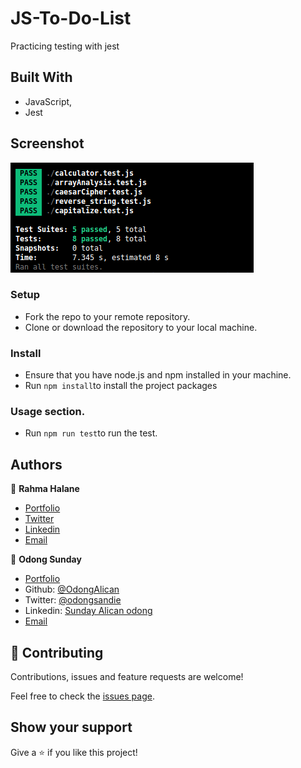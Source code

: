 # JS-To-Do-List
Practicing testing with jest

## Built With

- JavaScript,
- Jest

## Screenshot

![test](images/1.png)


### Setup

- Fork the repo to your remote repository.
- Clone or download the repository to your local machine.

### Install

- Ensure that you have node.js and npm installed in your machine.
- Run `npm install`to install the project packages

### Usage section.

- Run `npm run test`to run the test.

## Authors

👤 **Rahma Halane**

- [Portfolio](https://raw.githack.com/imahnama/my-portfolio/develop/index.html)
- [Twitter](https://twitter.com/halane_rahma)
- [Linkedin](https://www.linkedin.com/in/rahmahalane/)
- [Email](mailto:Halane.rahma@gmail.com )

👤 **Odong Sunday**

- [Portfolio](https://odongsunday.netlify.app/)
- Github: [@OdongAlican](https://github.com/OdongAlican)
- Twitter: [@odongsandie](https://twitter.com/odongsandie)
- Linkedin: [Sunday Alican odong](https://www.linkedin.com/in/sunday-alican-odong/)
- [Email](mailto:sandieo.2020@gmail.com)


## 🤝 Contributing

Contributions, issues and feature requests are welcome!

Feel free to check the [issues page](https://github.com/imahnama/testing-practice/issues).

## Show your support

Give a ⭐️ if you like this project!
